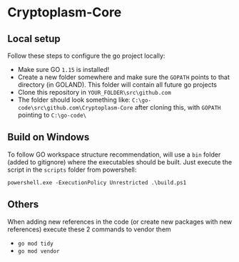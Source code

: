# Cryptoplasm-Core

## Local setup
Follow these steps to configure the go project locally:

* Make sure GO `1.15` is installed!
* Create a new folder somewhere and make sure the `GOPATH` points to that directory (in GOLAND). This folder will contain all future go projects
* Clone this repository in `YOUR_FOLDER\src\github.com`
* The folder should look something like: `C:\go-code\src\github.com\Cryptoplasm-Core` after cloning this, with `GOPATH` pointing to `C:\go-code\`

## Build on Windows
To follow GO workspace structure recommendation, will use a `bin` folder (added to gitignore) where the executables should be built.
Just execute the script in the `scripts` folder from powershell: 

`powershell.exe -ExecutionPolicy Unrestricted .\build.ps1`

## Others
When adding new references in the code (or create new packages with new references) execute these 2 commands to vendor them
* `go mod tidy`
* `go mod vendor`